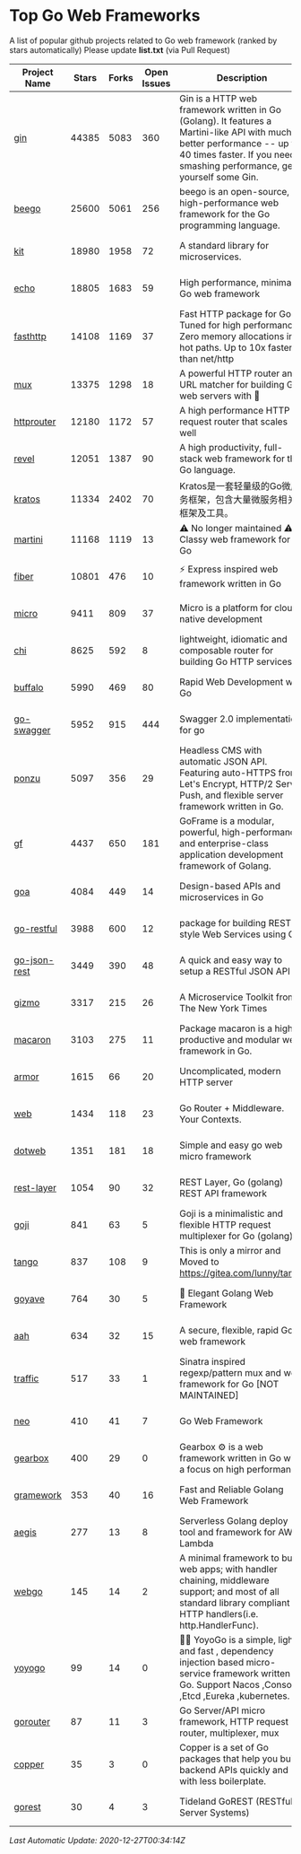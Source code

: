 # Top Go Web Frameworks
A list of popular github projects related to Go web framework (ranked by stars automatically)
Please update **list.txt** (via Pull Request)

| Project Name | Stars | Forks | Open Issues | Description | Last Commit |
| ------------ | ----- | ----- | ----------- | ----------- | ----------- |
| [gin](https://github.com/gin-gonic/gin) | 44385 | 5083 | 360 | Gin is a HTTP web framework written in Go (Golang). It features a Martini-like API with much better performance -- up to 40 times faster. If you need smashing performance, get yourself some Gin. | 2020-11-11 01:41:35 |
| [beego](https://github.com/beego/beego) | 25600 | 5061 | 256 | beego is an open-source, high-performance web framework for the Go programming language. | 2020-12-25 14:21:28 |
| [kit](https://github.com/go-kit/kit) | 18980 | 1958 | 72 | A standard library for microservices. | 2020-11-30 02:00:37 |
| [echo](https://github.com/labstack/echo) | 18805 | 1683 | 59 | High performance, minimalist Go web framework | 2020-12-25 23:51:50 |
| [fasthttp](https://github.com/valyala/fasthttp) | 14108 | 1169 | 37 | Fast HTTP package for Go. Tuned for high performance. Zero memory allocations in hot paths. Up to 10x faster than net/http | 2020-12-26 16:01:19 |
| [mux](https://github.com/gorilla/mux) | 13375 | 1298 | 18 | A powerful HTTP router and URL matcher for building Go web servers with 🦍 | 2020-09-12 19:20:56 |
| [httprouter](https://github.com/julienschmidt/httprouter) | 12180 | 1172 | 57 | A high performance HTTP request router that scales well | 2020-09-21 13:50:23 |
| [revel](https://github.com/revel/revel) | 12051 | 1387 | 90 | A high productivity, full-stack web framework for the Go language. | 2020-07-12 05:57:36 |
| [kratos](https://github.com/go-kratos/kratos) | 11334 | 2402 | 70 | Kratos是一套轻量级的Go微服务框架，包含大量微服务相关框架及工具。 | 2020-12-22 14:22:30 |
| [martini](https://github.com/go-martini/martini) | 11168 | 1119 | 13 | ⚠️ No longer maintained ⚠️  Classy web framework for Go | 2017-01-21 21:58:54 |
| [fiber](https://github.com/gofiber/fiber) | 10801 | 476 | 10 | ⚡️ Express inspired web framework written in Go | 2020-12-26 22:23:56 |
| [micro](https://github.com/micro/micro) | 9411 | 809 | 37 | Micro is a platform for cloud native development | 2020-12-24 12:35:30 |
| [chi](https://github.com/go-chi/chi) | 8625 | 592 | 8 | lightweight, idiomatic and composable router for building Go HTTP services | 2020-12-24 17:28:05 |
| [buffalo](https://github.com/gobuffalo/buffalo) | 5990 | 469 | 80 | Rapid Web Development w/ Go | 2020-12-24 00:41:52 |
| [go-swagger](https://github.com/go-swagger/go-swagger) | 5952 | 915 | 444 | Swagger 2.0 implementation for go | 2020-12-18 14:44:52 |
| [ponzu](https://github.com/ponzu-cms/ponzu) | 5097 | 356 | 29 | Headless CMS with automatic JSON API. Featuring auto-HTTPS from Let's Encrypt, HTTP/2 Server Push, and flexible server framework written in Go. | 2020-01-02 00:14:32 |
| [gf](https://github.com/gogf/gf) | 4437 | 650 | 181 | GoFrame is a modular, powerful, high-performance and enterprise-class application development framework of Golang.  | 2020-12-26 16:12:34 |
| [goa](https://github.com/goadesign/goa) | 4084 | 449 | 14 | Design-based APIs and microservices in Go | 2020-12-18 04:47:27 |
| [go-restful](https://github.com/emicklei/go-restful) | 3988 | 600 | 12 | package for building REST-style Web Services using Go | 2020-11-10 21:14:31 |
| [go-json-rest](https://github.com/ant0ine/go-json-rest) | 3449 | 390 | 48 | A quick and easy way to setup a RESTful JSON API | 2017-09-13 04:12:08 |
| [gizmo](https://github.com/nytimes/gizmo) | 3317 | 215 | 26 | A Microservice Toolkit from The New York Times | 2020-08-25 21:02:25 |
| [macaron](https://github.com/go-macaron/macaron) | 3103 | 275 | 11 | Package macaron is a high productive and modular web framework in Go. | 2020-11-13 12:00:30 |
| [armor](https://github.com/labstack/armor) | 1615 | 66 | 20 | Uncomplicated, modern HTTP server | 2019-08-03 18:10:09 |
| [web](https://github.com/gocraft/web) | 1434 | 118 | 23 | Go Router + Middleware. Your Contexts. | 2019-02-07 15:06:52 |
| [dotweb](https://github.com/devfeel/dotweb) | 1351 | 181 | 18 | Simple and easy go web micro framework | 2020-12-19 12:53:17 |
| [rest-layer](https://github.com/rs/rest-layer) | 1054 | 90 | 32 | REST Layer, Go (golang) REST API framework | 2019-12-05 10:17:11 |
| [goji](https://github.com/goji/goji) | 841 | 63 | 5 | Goji is a minimalistic and flexible HTTP request multiplexer for Go (golang) | 2019-01-26 23:58:29 |
| [tango](https://github.com/lunny/tango) | 837 | 108 | 9 | This is only a mirror and Moved to https://gitea.com/lunny/tango | 2019-05-17 03:31:10 |
| [goyave](https://github.com/System-Glitch/goyave) | 764 | 30 | 5 | 🍐 Elegant Golang Web Framework | 2020-12-22 13:26:14 |
| [aah](https://github.com/go-aah/aah) | 634 | 32 | 15 | A secure, flexible, rapid Go web framework | 2020-09-02 02:31:20 |
| [traffic](https://github.com/gravityblast/traffic) | 517 | 33 | 1 | Sinatra inspired regexp/pattern mux and web framework for Go [NOT MAINTAINED] | 2015-11-26 21:31:07 |
| [neo](https://github.com/ivpusic/neo) | 410 | 41 | 7 | Go Web Framework | 2017-08-14 23:54:31 |
| [gearbox](https://github.com/gogearbox/gearbox) | 400 | 29 | 0 | Gearbox :gear: is a web framework written in Go with a focus on high performance | 2020-12-15 11:28:14 |
| [gramework](https://github.com/gramework/gramework) | 353 | 40 | 16 | Fast and Reliable Golang Web Framework | 2020-01-21 17:51:59 |
| [aegis](https://github.com/tmaiaroto/aegis) | 277 | 13 | 8 | Serverless Golang deploy tool and framework for AWS Lambda | 2019-07-28 17:59:41 |
| [webgo](https://github.com/bnkamalesh/webgo) | 145 | 14 | 2 | A minimal framework to build web apps; with handler chaining, middleware support; and most of all standard library compliant HTTP handlers(i.e. http.HandlerFunc). | 2020-07-14 17:20:04 |
| [yoyogo](https://github.com/yoyofx/yoyogo) | 99 | 14 | 0 | 🦄🌈 YoyoGo is a simple, light and fast , dependency injection based micro-service framework written in Go. Support Nacos ,Consoul ,Etcd ,Eureka ,kubernetes. | 2020-12-21 12:11:06 |
| [gorouter](https://github.com/vardius/gorouter) | 87 | 11 | 3 | Go Server/API micro framework, HTTP request router, multiplexer, mux | 2020-11-27 11:13:46 |
| [copper](https://github.com/tusharsoni/copper) | 35 | 3 | 0 | Copper is a set of Go packages that help you build backend APIs quickly and with less boilerplate. | 2020-09-14 13:55:44 |
| [gorest](https://github.com/tideland/gorest) | 30 | 4 | 3 | Tideland GoREST (RESTful Server Systems) | 2017-11-10 13:00:37 |

*Last Automatic Update: 2020-12-27T00:34:14Z*